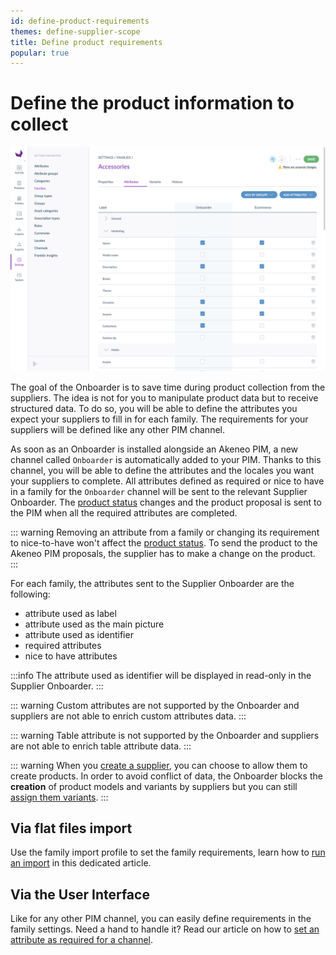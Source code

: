 ```yaml
---
id: define-product-requirements
themes: define-supplier-scope
title: Define product requirements
popular: true
---
```


# Define the product information to collect

![Define product requirements](../img/PIM_Settings_Families_SupplierAndSupplierReference.png)

The goal of the Onboarder is to save time during product collection from the suppliers. The idea is not for you to manipulate product data but to receive structured data. To do so, you will be able to define the attributes you expect your suppliers to fill in for each family. The requirements for your suppliers will be defined like any other PIM channel.

As soon as an Onboarder is installed alongside an Akeneo PIM, a new channel called `Onboarder` is automatically added to your PIM. Thanks to this channel, you will be able to define the attributes and the locales you want your suppliers to complete. All attributes defined as required or nice to have in a family for the `Onboarder` channel will be sent to the relevant Supplier Onboarder.
The [product status](./supplier-synchronization.html#simple-and-transparent-statuses) changes and the product proposal is sent to the PIM when all the required attributes are completed.

::: warning
Removing an attribute from a family or changing its requirement to nice-to-have won't affect the [product status](./supplier-synchronization.html#simple-and-transparent-statuses). To send the product to the Akeneo PIM proposals, the supplier has to make a change on the product.  
:::

For each family, the attributes sent to the Supplier Onboarder are the following:

* attribute used as label
* attribute used as the main picture
* attribute used as identifier
* required attributes
* nice to have attributes

:::info
The attribute used as identifier will be displayed in read-only in the Supplier Onboarder.
:::

::: warning
Custom attributes are not supported by the Onboarder and suppliers are not able to enrich custom attributes data.
:::

::: warning
Table attribute is not supported by the Onboarder and suppliers are not able to enrich table attribute data.
:::

::: warning
When you [create a supplier](/onboarder/articles/create-supplier.html), you can choose to allow them to create products.
In order to avoid conflict of data, the Onboarder blocks the **creation** of product models and variants by suppliers but you can still [assign them variants](/onboarder/articles/define-product-supplier.html).
:::

## Via flat files import

Use the family import profile to set the family requirements, learn how to [run an import](https://help.akeneo.com/articles/imports.html#run-an-import) in this dedicated article.

## Via the User Interface

Like for any other PIM channel, you can easily define requirements in the family settings. Need a hand to handle it? Read our article on how to [set an attribute as required for a channel](https://help.akeneo.com/articles/manage-your-families.html#set-an-attribute-required-for-a-channel).
